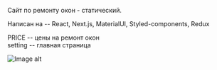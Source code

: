 Сайт по ремонту окон - статический.  

Написан на -- React, Next.js, MaterialUI, Styled-components, Redux

PRICE -- цены на ремонт окон  
setting -- главная страница  

![Image alt](https://github.com/redbrand-01/react-next-remont-okon/blob/main/public/2.png)